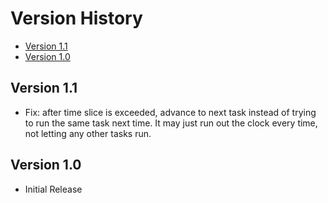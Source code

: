 # Version History

[TOC]: #

- [Version 1.1](#version-11)
- [Version 1.0](#version-10)


## Version 1.1

* Fix: after time slice is exceeded, advance to next task instead of
  trying to run the same task next time. It may just run out the clock
  every time, not letting any other tasks run.

## Version 1.0

* Initial Release


